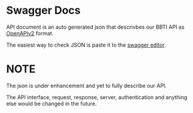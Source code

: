 # Swagger Docs

API document is an auto generated json that descrivbes our BBTI API as [OpenAPIv2](https://swagger.io/specification/v2/) format.

The easiest way to check JSON is paste it to the [swagger editor](https://editor.swagger.io/).

# NOTE
The json is under enhancement and yet to fully describe our API. 

The API interface, request, response, server, authentication and anything else would be changed in the future. 
